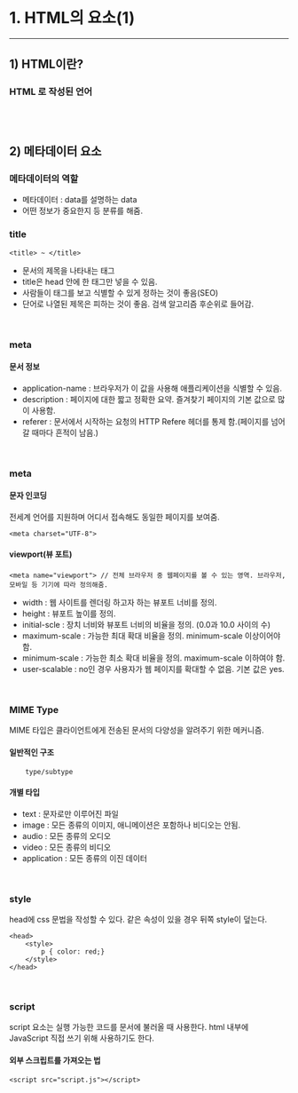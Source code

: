 <br>

# 1. HTML의 요소(1)
-----
## 1) HTML이란?
### HTML 로 작성된 언어

<br>
<br>
                    
## 2) 메타데이터 요소
### 메타데이터의 역할
- 메타데이터 : data를 설명하는 data
- 어떤 정보가 중요한지 등 분류를 해줌.
                                           
### title
```
<title> ~ </title>
```
- 문서의 제목을 나타내는 태그
- title은 head 안에 한 태그만 넣을 수 있음.
- 사람들이 태그를 보고 식별할 수 있게 정하는 것이 좋음(SEO)
- 단어로 나열된 제목은 피하는 것이 좋음. 검색 알고리즘 후순위로 들어감.
 
<br>

### meta
#### 문서 정보
- application-name : 브라우저가 이 값을 사용해 애플리케이션을 식별할 수 있음.
- description : 페이지에 대한 짧고 정확한 요약. 즐겨찾기 페이지의 기본 값으로 많이 사용함.
- referer : 문서에서 시작하는 요청의 HTTP Refere 헤더를 통제 함.(페이지를 넘어갈 때마다 흔적이 남음.) 

<br>
    
### meta
#### 문자 인코딩
전세계 언어를 지원하며 어디서 접속해도 동일한 페이지를 보여줌.
```
<meta charset="UTF-8">
```
#### viewport(뷰 포트)
```
<meta name="viewport"> // 전체 브라우저 중 웹페이지를 볼 수 있는 영역. 브라우저, 모바일 등 기기에 따라 정의해줌.
```
- width : 웹 사이트를 렌더링 하고자 하는 뷰포트 너비를 정의.
- height : 뷰포트 높이를 정의.
- initial-scle : 장치 너비와 뷰포트 너비의 비율을 정의. (0.0과 10.0 사이의 수)
- maximum-scale : 가능한 최대 확대 비율을 정의. minimum-scale 이상이어야 함.
- minimum-scale : 가능한 최소 확대 비율을 정의. maximum-scale 이하여야 함.
- user-scalable : no인 경우 사용자가 웹 페이지를 확대할 수 없음. 기본 값은 yes.                                         

<br>
	
### MIME Type
MIME 타입은 클라이언트에게 전송된 문서의 다양성을 알려주기 위한 메커니즘.
#### 일반적인 구조
```
	type/subtype
```
#### 개별 타입
- text : 문자로만 이루어진 파일
- image : 모든 종류의 이미지, 애니메이션은 포함하나 비디오는 안됨.
- audio : 모든 종류의 오디오
- video : 모든 종류의 비디오
- application : 모든 종류의 이진 데이터

<br>
	
### style
head에 css 문법을 작성할 수 있다.
같은 속성이 있을 경우 뒤쪽 style이 덮는다.
```
<head>
	<style>
		p { color: red;}
	</style>
</head>
```
<br>
	
### script
script 요소는 실행 가능한 코드를 문서에 불러올 때 사용한다.
html 내부에 JavaScript 직접 쓰기 위해 사용하기도 한다.
#### 외부 스크립트를 가져오는 법
```
<script src="script.js"></script>
```
#### <script> 요소 내부에 인라인 스크립트를 작성하는 법
```
<script>
	alert("Hello World!");
</script>
```
- <script> 태그를 만나면 태그 안의 내용을 먼저 실행하기 때문에 렌더링 중이던 화면이 중단되어 로딩 시간이 길어짐.	
- <body> 태그 마지막에 쓰는 것을 권장하고 있음.
